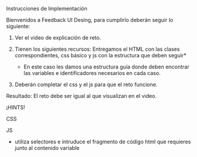 Instrucciones de Implementación

Bienvenidos a Feedback UI Desing, para cumplirlo deberán seguir lo siguiente:

1. Ver el video de explicación de reto.

2. Tienen los siguientes recursos: Entregamos el HTML con las clases correspondientes, css básico y js con la estructura que deben seguir*
   
   * En este caso les damos una estructura guía donde deben encontrar las variables e identificadores necesarios en cada caso.

3. Deberán completar el css y el js para que el reto funcione.

Resultado: El reto debe ser igual al que visualizan en el video.

¡HINTS!

CSS

 


JS

 - utiliza selectores e intruduce el fragmento de código html que requieres junto al contenido variable